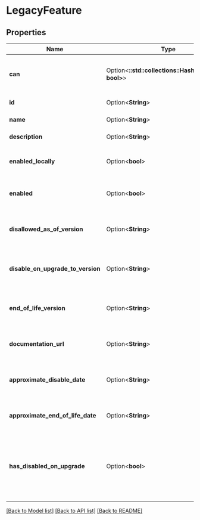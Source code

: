# LegacyFeature

## Properties

Name | Type | Description | Notes
------------ | ------------- | ------------- | -------------
**can** | Option<**::std::collections::HashMap<String, bool>**> | Operations the current user is able to perform on this object | [optional][readonly]
**id** | Option<**String**> | Unique Id | [optional][readonly]
**name** | Option<**String**> | Name | [optional][readonly]
**description** | Option<**String**> | Description | [optional][readonly]
**enabled_locally** | Option<**bool**> | Whether this feature has been enabled by a user | [optional]
**enabled** | Option<**bool**> | Whether this feature is currently enabled | [optional][readonly]
**disallowed_as_of_version** | Option<**String**> | Looker version where this feature became a legacy feature | [optional][readonly]
**disable_on_upgrade_to_version** | Option<**String**> | Looker version where this feature will be automatically disabled | [optional][readonly]
**end_of_life_version** | Option<**String**> | Future Looker version where this feature will be removed | [optional][readonly]
**documentation_url** | Option<**String**> | URL for documentation about this feature | [optional][readonly]
**approximate_disable_date** | Option<**String**> | Approximate date that this feature will be automatically disabled. | [optional][readonly]
**approximate_end_of_life_date** | Option<**String**> | Approximate date that this feature will be removed. | [optional][readonly]
**has_disabled_on_upgrade** | Option<**bool**> | Whether this legacy feature may have been automatically disabled when upgrading to the current version. | [optional][readonly]

[[Back to Model list]](../README.md#documentation-for-models) [[Back to API list]](../README.md#documentation-for-api-endpoints) [[Back to README]](../README.md)


